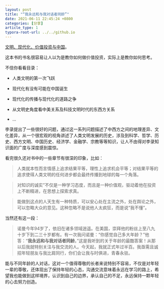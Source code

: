 ```yaml
---
layout: post
title: "“我永远和与我对话者同龄”"
date: 2021-06-11 22:45:24 +0800
categories: [分享]
article_type: 1
typora-root-url: ../../github.io
---
```


[文明、现代化、价值投资与中国](https://book.douban.com/subject/34997975/)。

这本书的书名很容易让人以为是教你如何做价值投资，实际上是教你如何思考。

不信你看看目录：

- 人类文明的第一次飞跃

- 现代化有没有可能在中国诞生
- 现代化的传播与现代化的道路之争
- 从文明史角度看中美关系及科技文明时代的东西方关系
- ...

李录提出了一些很好的问题，通过这一系列问题描述了中西方之间的地理差异、文化差异，从一个很宏观的视角讲述了人类文明发展的历史，涉及到科学、哲学、历史、西方文明、中国历史、经济学、金融学、宗教等等知识，让人不由得对李录知识面的广度与深度感到震惊。

看完很久还对书中的一些章节有很深的印象，比如：

> 人类就本性而言情感上追求结果平等，理性上追求机会平等；对结果平等的追求使得人类文明的任何进步都会最终传播到地球的每一个角落。

> 对知识的诚实”不仅是一种学习态度，而且是一种价值观，驱动着他在投资上不断精进，在思想上探索求真。

> 能做到这点的人天生有一种特质，可以安心处在主流之外，处在舆论之外，可以忽略大众的意见。这种忽略不是说他人太疯狂，而是说“我不懂”。

当然还有这一段：

> 诺曼今年94岁了，依旧在诸多领域逍遥。在美国，崇拜他的粉丝上至八九十岁下到二三十岁都有。有一次我问诺曼：“你感觉自己多大年龄？”他答：“**我永远和与我对话者同龄**。”这是我听到的关于年龄的最酷答案！从那以后我就特别关注与我交流的人。今天起，我就正式年过半百。我亟需且诚招年轻朋友与我比肩同行，你们会让我与时俱进，青春永驻。

能与不同年龄的人对话，这对一个值得尊敬的长者来说特别不容易，不仅是对年轻一辈的尊敬，还体现出了保持年轻的心态，沟通交流意味着永远在学习的路上，希望我也能做到这样境界，认识到自己的边界，承认自己的不足，永远保持一颗年轻的心去努力创造。
